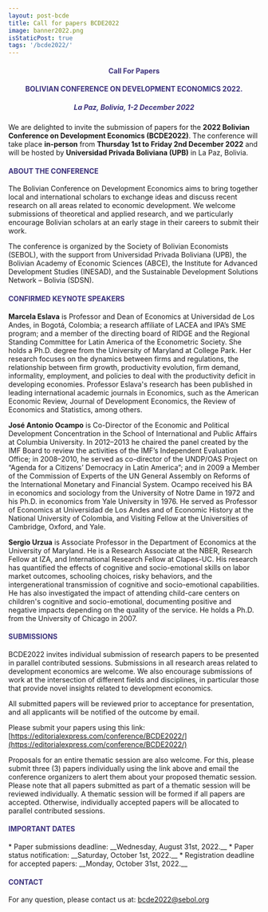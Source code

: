 ```yaml
---
layout: post-bcde
title: Call for papers BCDE2022
image: banner2022.png
isStaticPost: true
tags: '/bcde2022/'
---
```


<center><h4 style="color:#3C327C;"> <b>Call For Papers</b> </h4></center>
<center><h4 style="color:#3C327C;"> <b>BOLIVIAN CONFERENCE ON DEVELOPMENT ECONOMICS 2022.</b></h4></center>
<center><h5 style="color:#3C327C;"> La Paz, Bolivia, 1-2 December 2022</h5></center>

We are delighted to invite the submission of papers for the __2022 Bolivian Conference on Development Economics (BCDE2022)__. The conference will take place **in-person** from **Thursday 1st to Friday 2nd December 2022** and will be hosted by **Universidad Privada Boliviana (UPB)** in La Paz, Bolivia. 


<h4 style="color:#3C327C;"> ABOUT THE CONFERENCE</h4>

The Bolivian Conference on Development Economics aims to bring together local and international scholars to exchange ideas and discuss recent research on all areas related to economic development. We welcome submissions of theoretical and applied research, and we particularly encourage Bolivian scholars at an early stage in their careers to submit their work.

The conference is organized by the Society of Bolivian Economists (SEBOL), with the support from Universidad Privada Boliviana (UPB), the Bolivian Academy of Economic Sciences (ABCE), the Institute for Advanced Development Studies (INESAD), and the Sustainable Development Solutions Network – Bolivia (SDSN). 

<h4 style="color:#3C327C;"> CONFIRMED KEYNOTE SPEAKERS</h4>

__Marcela Eslava__ is Professor and Dean of Economics at Universidad de Los Andes, in Bogotá, Colombia; a research affiliate of LACEA and IPA’s SME program; and a member of the directing board of RIDGE and the Regional Standing Committee for Latin America of the Econometric Society. She holds a Ph.D. degree from the University of Maryland at College Park. Her research focuses on the dynamics between firms and regulations, the relationship between firm growth, productivity evolution, firm demand, informality, employment, and policies to deal with the productivity deficit in developing economies. Professor Eslava's research has been published in leading international academic journals in Economics, such as the American Economic Review, Journal of Development Economics, the Review of Economics and Statistics, among others.

__José Antonio Ocampo__ is Co-Director of the Economic and Political Development Concentration in the School of International and Public Affairs at Columbia University. In 2012–2013 he chaired the panel created by the IMF Board to review the activities of the IMF’s Independent Evaluation Office; in 2008–2010, he served as co-director of the UNDP/OAS Project on “Agenda for a Citizens’ Democracy in Latin America”; and in 2009 a Member of the Commission of Experts of the UN General Assembly on Reforms of the International Monetary and Financial System. Ocampo received his BA in economics and sociology from the University of Notre Dame in 1972 and his Ph.D. in economics from Yale University in 1976. He served as Professor of Economics at Universidad de Los Andes and of Economic History at the National University of Colombia, and Visiting Fellow at the Universities of Cambridge, Oxford, and Yale. 

__Sergio Urzua__ is Associate Professor in the Department of Economics at the University of Maryland. He is a Research Associate at the NBER, Research Fellow at IZA, and International Research Fellow at Clapes-UC. His research has quantified the effects of cognitive and socio-emotional skills on labor market outcomes, schooling choices, risky behaviors, and the intergenerational transmission of cognitive and socio-emotional capabilities. He has also investigated the impact of attending child-care centers on children's cognitive and socio-emotional, documenting positive and negative impacts depending on the quality of the service. He holds a Ph.D. from the University of Chicago in 2007.

<h4 style="color:#3C327C;"> SUBMISSIONS</h4>

BCDE2022 invites individual submission of research papers to be presented in parallel contributed sessions. Submissions in all research areas related to development economics are welcome. We also encourage submissions of work at the intersection of different fields and disciplines, in particular those that provide novel insights related to development economics.

All submitted papers will be reviewed prior to acceptance for presentation, and all applicants will be notified of the outcome by email.

Please submit your papers using this link: [https://editorialexpress.com/conference/BCDE2022/](https://editorialexpress.com/conference/BCDE2022/)

Proposals for an entire thematic session are also welcome. For this, please submit three (3) papers individually using the link above and email the conference organizers to alert them about your proposed thematic session. Please note that all papers submitted as part of a thematic session will be reviewed individually. A thematic session will be formed if all papers are accepted. Otherwise, individually accepted papers will be allocated to parallel contributed sessions.

<h4 style="color:#3C327C;"> IMPORTANT DATES</h4>
<!-- <h5 style="color:#FF0000;"> *DEADLINE EXTENDED*</h5> -->
* Paper submissions deadline: __Wednesday, August 31st,  2022.__
* Paper status notification: __Saturday, October 1st, 2022.__
* Registration deadline for accepted papers: __Monday, October 31st, 2022.__

<h4 style="color:#3C327C;"> CONTACT</h4>

For any question, please contact us at: [bcde2022@sebol.org](mailto:bcde2022@sebol.org)
